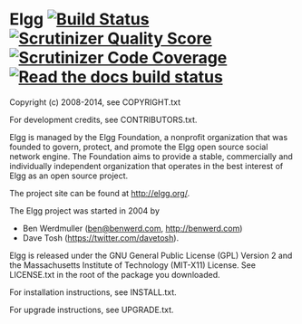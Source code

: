 Elgg [![Build Status](https://secure.travis-ci.org/Elgg/Elgg.svg?branch=1.9)](https://travis-ci.org/Elgg/Elgg) [![Scrutinizer Quality Score](https://scrutinizer-ci.com/g/Elgg/Elgg/badges/quality-score.png?s=1.9)](https://scrutinizer-ci.com/g/Elgg/Elgg/?branch=1.9) [![Scrutinizer Code Coverage](https://scrutinizer-ci.com/g/Elgg/Elgg/badges/coverage.png?b=1.9)](https://scrutinizer-ci.com/g/Elgg/Elgg/?branch=1.9) [![Read the docs build status](https://readthedocs.org/projects/elgg/badge/?version=1.9)](http://learn.elgg.org/en/1.9/)
====

Copyright (c) 2008-2014, see COPYRIGHT.txt

For development credits, see CONTRIBUTORS.txt.

Elgg is managed by the Elgg Foundation, a nonprofit organization that was
founded to govern, protect, and promote the Elgg open source social network
engine.  The Foundation aims to provide a stable, commercially and
individually independent organization that operates in the best interest of Elgg
as an open source project.

The project site can be found at http://elgg.org/.

The Elgg project was started in 2004 by
 - Ben Werdmuller (<ben@benwerd.com>, <http://benwerd.com>)
 - Dave Tosh (<https://twitter.com/davetosh>).

Elgg is released under the GNU General Public License (GPL) Version 2 and the
Massachusetts Institute of Technology (MIT-X11) License. See LICENSE.txt 
in the root of the package you downloaded.

For installation instructions, see INSTALL.txt.

For upgrade instructions, see UPGRADE.txt.
